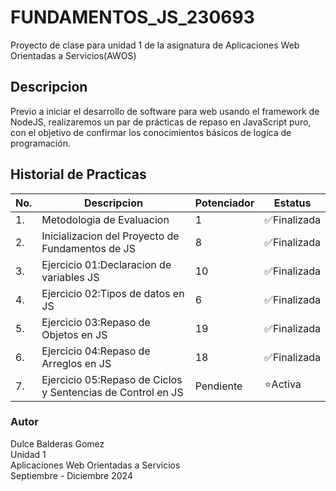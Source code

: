 # FUNDAMENTOS_JS_230693
Proyecto de clase para unidad 1 de la asignatura de Aplicaciones Web Orientadas a Servicios(AWOS)

## Descripcion

Previo a iniciar el desarrollo de software para web usando el framework de NodeJS, realizaremos un par de prácticas de repaso en JavaScript puro, con el objetivo de confirmar los conocimientos básicos de logica de programación.

## Historial de Practicas 
| No.|Descripcion|Potenciador|Estatus|
|--|--|--|--|
|1.|Metodologia de Evaluacion| 1 | ✅Finalizada|
|2.|Inicializacion del Proyecto de Fundamentos de JS | 8 | ✅Finalizada|
|3.|Ejercicio 01:Declaracion de variables JS | 10 |✅Finalizada|
|4.|Ejercicio 02:Tipos de datos en JS | 6 |✅Finalizada|
|5.|Ejercicio 03:Repaso de Objetos en JS | 19 |✅Finalizada|
|6.|Ejercicio 04:Repaso de Arreglos en JS | 18 |✅Finalizada|
|7.|Ejercicio 05:Repaso de Ciclos y Sentencias de Control en JS | Pendiente|⭐Activa|

### Autor
Dulce Balderas Gomez <br>
Unidad 1 <br>
Aplicaciones Web Orientadas a Servicios <br>
Septiembre - Diciembre 2024
